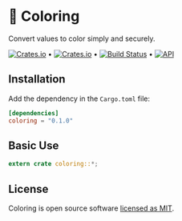 # 🌈 Coloring

Convert values to color simply and securely.

[![Crates.io](https://img.shields.io/crates/v/coloring)](https://crates.io/crates/coloring) &bull; [![Crates.io](https://img.shields.io/crates/l/coloring)](https://github.com/andrelmlins/coloring/blob/master/LICENSE) &bull; [![Build Status](https://travis-ci.com/andrelmlins/coloring.svg?branch=master)](https://travis-ci.com/andrelmlins/coloring) &bull; [![API](https://docs.rs/coloring/badge.svg)](https://docs.rs/coloring)

## Installation

Add the dependency in the `Cargo.toml` file:

```toml
[dependencies]
coloring = "0.1.0"
```

## Basic Use

```rust
extern crate coloring::*;
```

## License

Coloring is open source software [licensed as MIT](https://github.com/andrelmlins/coloring/blob/master/LICENSE).
